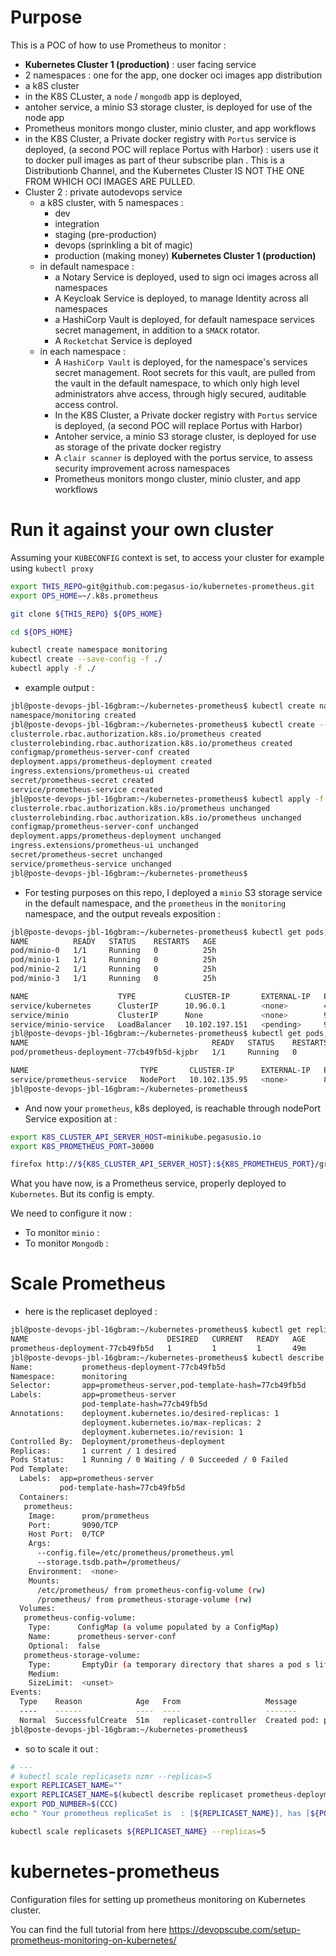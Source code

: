 # Purpose

This is a POC of how to use Prometheus to monitor :

*  **Kubernetes Cluster 1 (production)** : user facing service
  * 2 namespaces : one for the app, one docker oci images app distribution
  * a k8S cluster
  * in the K8S CLuster, a `node` / `mongodb` app is deployed,
  * antoher service, a minio S3 storage cluster, is deployed for use of the node app
  * Prometheus monitors mongo cluster, minio cluster, and app workflows
  * in the K8S Cluster, a Private docker registry with `Portus` service is deployed, (a second POC will replace Portus with Harbor) : users use it to docker pull images as part of theur subscribe plan . This is a Distributionb Channel, and the Kubernetes Cluster IS NOT THE ONE FROM WHICH OCI IMAGES ARE PULLED.
* Cluster 2 : private autodevops service
  * a k8S cluster, with 5 namespaces :
    * dev
    * integration
    * staging (pre-production)
    * devops (sprinkling a bit of magic)
    * production (making money) **Kubernetes Cluster 1 (production)**
  * in default namespace :
    * a Notary Service is deployed, used to sign oci images across all namespaces
    * A Keycloak Service is deployed, to manage Identity across all namespaces
    * a HashiCorp Vault is deployed, for default namespace services secret management, in addition to a `SMACK` rotator.
    * A `Rocketchat` Service is deployed
  * in each namespace :
    * A `HashiCorp Vault` is deployed, for the namespace's services secret management. Root secrets for this vault, are pulled from the vault in the default namespace, to which only high level administrators ahve access, through higly secured, auditable access control.
    * In the K8S Cluster, a Private docker registry with `Portus` service is deployed, (a second POC will replace Portus with Harbor)
    * Antoher service, a minio S3 storage cluster, is deployed for use as storage of the private docker registry
    * A `clair scanner` is deployed with the portus service, to assess security improvement across namespaces
    * Prometheus monitors mongo cluster, minio cluster, and app workflows


# Run it against your own cluster

Assuming your `KUBECONFIG` context is set, to access your cluster for example using `kubectl proxy`

```bash
export THIS_REPO=git@github.com:pegasus-io/kubernetes-prometheus.git
export OPS_HOME=~/.k8s.prometheus

git clone ${THIS_REPO} ${OPS_HOME}

cd ${OPS_HOME}

kubectl create namespace monitoring
kubectl create --save-config -f ./
kubectl apply -f ./
```

* example output :

```bash
jbl@poste-devops-jbl-16gbram:~/kubernetes-prometheus$ kubectl create namespace monitoring
namespace/monitoring created
jbl@poste-devops-jbl-16gbram:~/kubernetes-prometheus$ kubectl create --save-config -f ./
clusterrole.rbac.authorization.k8s.io/prometheus created
clusterrolebinding.rbac.authorization.k8s.io/prometheus created
configmap/prometheus-server-conf created
deployment.apps/prometheus-deployment created
ingress.extensions/prometheus-ui created
secret/prometheus-secret created
service/prometheus-service created
jbl@poste-devops-jbl-16gbram:~/kubernetes-prometheus$ kubectl apply -f ./
clusterrole.rbac.authorization.k8s.io/prometheus unchanged
clusterrolebinding.rbac.authorization.k8s.io/prometheus unchanged
configmap/prometheus-server-conf unchanged
deployment.apps/prometheus-deployment unchanged
ingress.extensions/prometheus-ui unchanged
secret/prometheus-secret unchanged
service/prometheus-service unchanged
jbl@poste-devops-jbl-16gbram:~/kubernetes-prometheus$
```
* For testing purposes on this repo, I deployed a `minio` S3 storage service in the default namespace, and the `prometheus` in the `monitoring` namespace, and the output reveals exposition :

```bash
jbl@poste-devops-jbl-16gbram:~/kubernetes-prometheus$ kubectl get pods,svc
NAME          READY   STATUS    RESTARTS   AGE
pod/minio-0   1/1     Running   0          25h
pod/minio-1   1/1     Running   0          25h
pod/minio-2   1/1     Running   0          25h
pod/minio-3   1/1     Running   0          25h

NAME                    TYPE           CLUSTER-IP       EXTERNAL-IP   PORT(S)          AGE
service/kubernetes      ClusterIP      10.96.0.1        <none>        443/TCP          25h
service/minio           ClusterIP      None             <none>        9000/TCP         25h
service/minio-service   LoadBalancer   10.102.197.151   <pending>     9000:30138/TCP   25h
jbl@poste-devops-jbl-16gbram:~/kubernetes-prometheus$ kubectl get pods,svc -n monitoring
NAME                                         READY   STATUS    RESTARTS   AGE
pod/prometheus-deployment-77cb49fb5d-kjpbr   1/1     Running   0          2m4s

NAME                         TYPE       CLUSTER-IP      EXTERNAL-IP   PORT(S)          AGE
service/prometheus-service   NodePort   10.102.135.95   <none>        8080:30000/TCP   2m4s
jbl@poste-devops-jbl-16gbram:~/kubernetes-prometheus$
```

* And now your `prometheus`, k8s deployed, is reachable through nodePort Service exposition at :

```bash
export K8S_CLUSTER_API_SERVER_HOST=minikube.pegasusio.io
export K8S_PROMETHEUS_PORT=30000

firefox http://${K8S_CLUSTER_API_SERVER_HOST}:${K8S_PROMETHEUS_PORT}/graph

```

What you have now, is a Prometheus service, properly deployed to `Kubernetes`. But its config is empty.

We need to configure it now :
* To monitor `minio` :
* To monitor `Mongodb` :

# Scale Prometheus

* here is the replicaset deployed :

```bash
jbl@poste-devops-jbl-16gbram:~/kubernetes-prometheus$ kubectl get replicasets -n monitoring
NAME                               DESIRED   CURRENT   READY   AGE
prometheus-deployment-77cb49fb5d   1         1         1       49m
jbl@poste-devops-jbl-16gbram:~/kubernetes-prometheus$ kubectl describe replicaset prometheus-deployment-77cb49fb5d -n monitoring
Name:           prometheus-deployment-77cb49fb5d
Namespace:      monitoring
Selector:       app=prometheus-server,pod-template-hash=77cb49fb5d
Labels:         app=prometheus-server
                pod-template-hash=77cb49fb5d
Annotations:    deployment.kubernetes.io/desired-replicas: 1
                deployment.kubernetes.io/max-replicas: 2
                deployment.kubernetes.io/revision: 1
Controlled By:  Deployment/prometheus-deployment
Replicas:       1 current / 1 desired
Pods Status:    1 Running / 0 Waiting / 0 Succeeded / 0 Failed
Pod Template:
  Labels:  app=prometheus-server
           pod-template-hash=77cb49fb5d
  Containers:
   prometheus:
    Image:      prom/prometheus
    Port:       9090/TCP
    Host Port:  0/TCP
    Args:
      --config.file=/etc/prometheus/prometheus.yml
      --storage.tsdb.path=/prometheus/
    Environment:  <none>
    Mounts:
      /etc/prometheus/ from prometheus-config-volume (rw)
      /prometheus/ from prometheus-storage-volume (rw)
  Volumes:
   prometheus-config-volume:
    Type:      ConfigMap (a volume populated by a ConfigMap)
    Name:      prometheus-server-conf
    Optional:  false
   prometheus-storage-volume:
    Type:       EmptyDir (a temporary directory that shares a pod s lifetime)
    Medium:
    SizeLimit:  <unset>
Events:
  Type    Reason            Age   From                   Message
  ----    ------            ----  ----                   -------
  Normal  SuccessfulCreate  51m   replicaset-controller  Created pod: prometheus-deployment-77cb49fb5d-kjpbr
jbl@poste-devops-jbl-16gbram:~/kubernetes-prometheus$
```
* so to scale it out :
```bash
# ---
# kubectl scale replicasets nzmr --replicas=5
export REPLICASET_NAME=""
export REPLICASET_NAME=$(kubectl describe replicaset prometheus-deployment-77cb49fb5d -n monitoring|grep 'Name:'|grep -v 'conf'|awk '{print $2}')
export POD_NUMBER=$(CCC)
echo " Your prometheus replicaSet is  : [${REPLICASET_NAME}], has [${POD_NUMBER}] and we'll scale it to 5 "

kubectl scale replicasets ${REPLICASET_NAME} --replicas=5

```

# kubernetes-prometheus

Configuration files for setting up prometheus monitoring on Kubernetes cluster.

You can find the full tutorial from here https://devopscube.com/setup-prometheus-monitoring-on-kubernetes/
